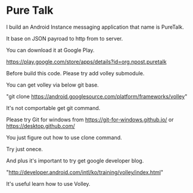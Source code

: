 # Pure Talk

I build an Android Instance messaging application that name is PureTalk.

It base on JSON payroad to http from to server.

You can download it at Google Play.

https://play.google.com/store/apps/details?id=org.npost.puretalk

Before build this code. Please try add volley submodule.

You can get volley via below git base.

"git clone https://android.googlesource.com/platform/frameworks/volley"

It's not comportable get git command.

Please try Git for windows from https://git-for-windows.github.io/ or https://desktop.github.com/

You just figure out how to use clone command.

Try just onece.

And plus it's important to try get google developer blog.

"http://developer.android.com/intl/ko/training/volley/index.html"

It's useful learn how to use Volley.
